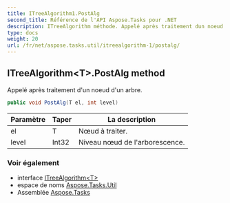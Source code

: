 ```yaml
---
title: ITreeAlgorithm1.PostAlg
second_title: Référence de l'API Aspose.Tasks pour .NET
description: ITreeAlgorithm méthode. Appelé après traitement dun noeud dun arbre.
type: docs
weight: 20
url: /fr/net/aspose.tasks.util/itreealgorithm-1/postalg/
---
```

## ITreeAlgorithm&lt;T&gt;.PostAlg method

Appelé après traitement d'un noeud d'un arbre.

```csharp
public void PostAlg(T el, int level)
```

| Paramètre | Taper | La description |
| --- | --- | --- |
| el | T | Nœud à traiter. |
| level | Int32 | Niveau nœud de l'arborescence. |

### Voir également

* interface [ITreeAlgorithm&lt;T&gt;](../)
* espace de noms [Aspose.Tasks.Util](../../itreealgorithm-1/)
* Assemblée [Aspose.Tasks](../../../)


